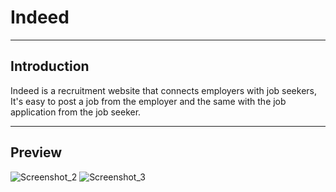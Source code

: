 
# Indeed
-----
## Introduction
Indeed is a recruitment website that connects employers with job seekers, It's easy to post a job from the employer and the same with the job application from the job seeker. 

-----
## Preview

![Screenshot_2](https://user-images.githubusercontent.com/51900114/124191674-ce0bde80-dacc-11eb-90ce-34c1577aab69.png)
![Screenshot_3](https://user-images.githubusercontent.com/51900114/124191700-d7954680-dacc-11eb-918f-1b80d2f3ce87.png)
